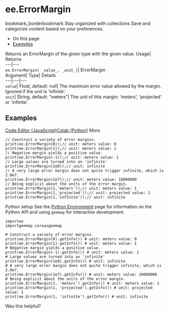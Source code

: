  
#  ee.ErrorMargin 
bookmark_borderbookmark Stay organized with collections  Save and categorize content based on your preferences.
  * On this page
  * [Examples](https://developers.google.com/earth-engine/apidocs/ee-errormargin#examples)


Returns an ErrorMargin of the given type with the given value. 
Usage| Returns  
---|---  
`ee.ErrorMargin( _value_, _unit_)`| ErrorMargin  
Argument| Type| Details  
---|---|---  
`value`| Float, default: null| The maximum error value allowed by the margin. Ignored if the unit is 'infinite'.  
`unit`| String, default: "meters"| The unit of this margin: 'meters', 'projected' or 'infinite'.  
## Examples
[Code Editor (JavaScript)](https://developers.google.com/earth-engine/apidocs/ee-errormargin#code-editor-javascript-sample)[Colab (Python)](https://developers.google.com/earth-engine/apidocs/ee-errormargin#colab-python-sample) More
```
// Construct a variety of error margins.
print(ee.ErrorMargin(0));// unit: meters value: 0
print(ee.ErrorMargin(1));// unit: meters value: 1
// Negative margin yields a positive value.
print(ee.ErrorMargin(-1));// unit: meters value: 1
// Large values are turned into an 'infinite'
print(ee.ErrorMargin(1e8));// unit: infinite
// A very large error margin does not quite trigger infinite, which is 2.0e7.
print(ee.ErrorMargin(1e7));// unit: meters value: 10000000
// Being explicit about the units of the error margin.
print(ee.ErrorMargin(1,'meters'));// unit: meters value: 1
print(ee.ErrorMargin(1,'projected'));// unit: projected value: 1
print(ee.ErrorMargin(1,'infinite'));// unit: infinite
```
Python setup
See the [ Python Environment](https://developers.google.com/earth-engine/guides/python_install) page for information on the Python API and using `geemap` for interactive development.
```
importee
importgeemap.coreasgeemap
```
```
# Construct a variety of error margins.
print(ee.ErrorMargin(0).getInfo()) # unit: meters value: 0
print(ee.ErrorMargin(1).getInfo()) # unit: meters value: 1
# Negative margin yields a positive value.
print(ee.ErrorMargin(-1).getInfo()) # unit: meters value: 1
# Large values are turned into an 'infinite'
print(ee.ErrorMargin(1e8).getInfo()) # unit: infinite
# A very large error margin does not quite trigger infinite, which is 2.0e7.
print(ee.ErrorMargin(1e7).getInfo()) # unit: meters value: 10000000
# Being explicit about the units of the error margin.
print(ee.ErrorMargin(1, 'meters').getInfo()) # unit: meters value: 1
print(ee.ErrorMargin(1, 'projected').getInfo()) # unit: projected value: 1
print(ee.ErrorMargin(1, 'infinite').getInfo()) # unit: infinite
```

Was this helpful?
